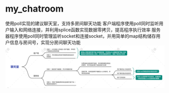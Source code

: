 # my_chatroom
使用poll实现的建议聊天室，支持多房间聊天功能
客户端程序使用poll同时监听用户输入和网络连接，并利用splice函数实现数据零拷贝，提高程序执行效率
服务器程序使用poll同时管理监听socket和连接socket，并用简单的map结构储存用户信息与房间号，实现分房间聊天功能
![image](https://github.com/gongke96/my_chatroom/blob/main/images/%E8%81%8A%E5%A4%A9%E5%AE%A4.png)
